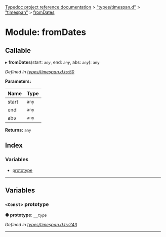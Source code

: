[Typedoc project reference documentation](../README.md) > ["types/timespan.d"](../modules/_types_timespan_d_.md) > ["timespan"](../modules/_types_timespan_d_._timespan_.md) > [fromDates](../modules/_types_timespan_d_._timespan_.fromdates.md)

# Module: fromDates

## Callable
▸ **fromDates**(start: *`any`*, end: *`any`*, abs: *`any`*): `any`

*Defined in [types/timespan.d.ts:50](https://github.com/DocuWare/REST-Sample-TS/blob/22cf36b/src/types/timespan.d.ts#L50)*

**Parameters:**

| Name | Type |
| ------ | ------ |
| start | `any` |
| end | `any` |
| abs | `any` |

**Returns:** `any`

## Index

### Variables

* [prototype](_types_timespan_d_._timespan_.fromdates.md#prototype)

---

## Variables

<a id="prototype"></a>

### `<Const>` prototype

**● prototype**: *`__type`*

*Defined in [types/timespan.d.ts:243](https://github.com/DocuWare/REST-Sample-TS/blob/22cf36b/src/types/timespan.d.ts#L243)*

___

